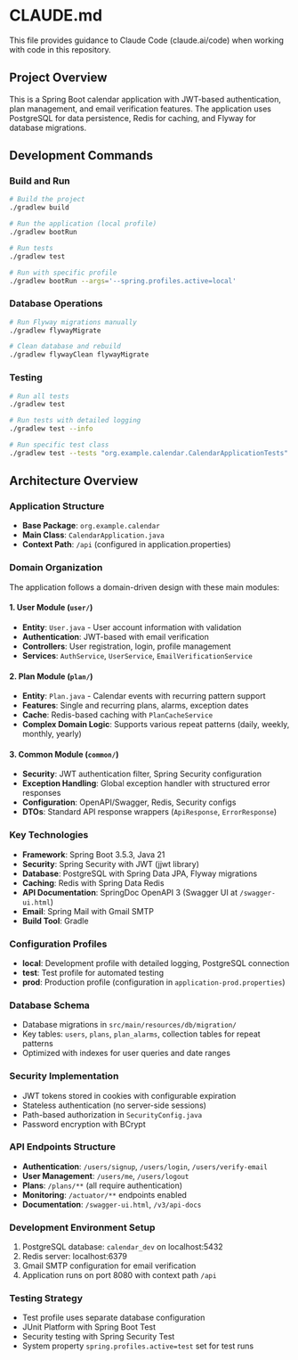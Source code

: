 # CLAUDE.md

This file provides guidance to Claude Code (claude.ai/code) when working with code in this repository.

## Project Overview

This is a Spring Boot calendar application with JWT-based authentication, plan management, and email verification features. The application uses PostgreSQL for data persistence, Redis for caching, and Flyway for database migrations.

## Development Commands

### Build and Run
```bash
# Build the project
./gradlew build

# Run the application (local profile)
./gradlew bootRun

# Run tests
./gradlew test

# Run with specific profile
./gradlew bootRun --args='--spring.profiles.active=local'
```

### Database Operations
```bash
# Run Flyway migrations manually
./gradlew flywayMigrate

# Clean database and rebuild
./gradlew flywayClean flywayMigrate
```

### Testing
```bash
# Run all tests
./gradlew test

# Run tests with detailed logging
./gradlew test --info

# Run specific test class
./gradlew test --tests "org.example.calendar.CalendarApplicationTests"
```

## Architecture Overview

### Application Structure
- **Base Package**: `org.example.calendar`
- **Main Class**: `CalendarApplication.java`
- **Context Path**: `/api` (configured in application.properties)

### Domain Organization
The application follows a domain-driven design with these main modules:

#### 1. User Module (`user/`)
- **Entity**: `User.java` - User account information with validation
- **Authentication**: JWT-based with email verification
- **Controllers**: User registration, login, profile management
- **Services**: `AuthService`, `UserService`, `EmailVerificationService`

#### 2. Plan Module (`plan/`)
- **Entity**: `Plan.java` - Calendar events with recurring pattern support
- **Features**: Single and recurring plans, alarms, exception dates
- **Cache**: Redis-based caching with `PlanCacheService`
- **Complex Domain Logic**: Supports various repeat patterns (daily, weekly, monthly, yearly)

#### 3. Common Module (`common/`)
- **Security**: JWT authentication filter, Spring Security configuration
- **Exception Handling**: Global exception handler with structured error responses
- **Configuration**: OpenAPI/Swagger, Redis, Security configs
- **DTOs**: Standard API response wrappers (`ApiResponse`, `ErrorResponse`)

### Key Technologies
- **Framework**: Spring Boot 3.5.3, Java 21
- **Security**: Spring Security with JWT (jjwt library)
- **Database**: PostgreSQL with Spring Data JPA, Flyway migrations
- **Caching**: Redis with Spring Data Redis
- **API Documentation**: SpringDoc OpenAPI 3 (Swagger UI at `/swagger-ui.html`)
- **Email**: Spring Mail with Gmail SMTP
- **Build Tool**: Gradle

### Configuration Profiles
- **local**: Development profile with detailed logging, PostgreSQL connection
- **test**: Test profile for automated testing
- **prod**: Production profile (configuration in `application-prod.properties`)

### Database Schema
- Database migrations in `src/main/resources/db/migration/`
- Key tables: `users`, `plans`, `plan_alarms`, collection tables for repeat patterns
- Optimized with indexes for user queries and date ranges

### Security Implementation
- JWT tokens stored in cookies with configurable expiration
- Stateless authentication (no server-side sessions)
- Path-based authorization in `SecurityConfig.java`
- Password encryption with BCrypt

### API Endpoints Structure
- **Authentication**: `/users/signup`, `/users/login`, `/users/verify-email`
- **User Management**: `/users/me`, `/users/logout`  
- **Plans**: `/plans/**` (all require authentication)
- **Monitoring**: `/actuator/**` endpoints enabled
- **Documentation**: `/swagger-ui.html`, `/v3/api-docs`

### Development Environment Setup
1. PostgreSQL database: `calendar_dev` on localhost:5432
2. Redis server: localhost:6379
3. Gmail SMTP configuration for email verification
4. Application runs on port 8080 with context path `/api`

### Testing Strategy
- Test profile uses separate database configuration
- JUnit Platform with Spring Boot Test
- Security testing with Spring Security Test
- System property `spring.profiles.active=test` set for test runs